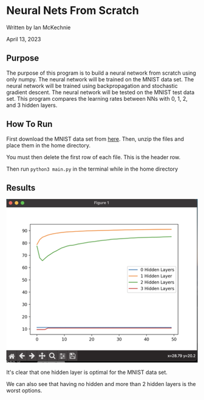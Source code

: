 # Neural Nets From Scratch

Written by Ian McKechnie

April 13, 2023

## Purpose
The purpose of this program is to build a neural network from scratch using only numpy. The neural network will be trained on the MNIST data set. The neural network will be trained using backpropagation and stochastic gradient descent. The neural network will be tested on the MNIST test data set. This program compares the learning rates between NNs with 0, 1, 2, and 3 hidden layers.

## How To Run
First download the MNIST data set from [here](https://www.kaggle.com/datasets/oddrationale/mnist-in-csv). Then, unzip the files and place them in the home directory.

You must then delete the first row of each file. This is the header row.


Then run `python3 main.py` in the terminal while in the home directory

## Results
![alt text](./learningRates.png "Learning Rates")

It's clear that one hidden layer is optimal for the MNIST data set.

We can also see that having no hidden and more than 2 hidden layers is the worst options.